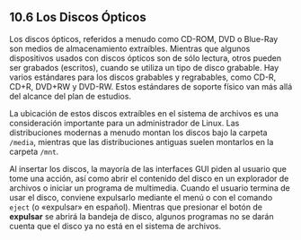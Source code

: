 ## 10.6 Los Discos Ópticos

Los discos ópticos, referidos a menudo como CD-ROM, DVD o Blue-Ray son medios de almacenamiento extraíbles. Mientras que algunos dispositivos usados con discos ópticos son de sólo lectura, otros pueden ser grabados (escritos), cuando se utiliza un tipo de disco grabable. Hay varios estándares para los discos grabables y regrabables, como CD-R, CD+R, DVD+RW y DVD-RW. Estos estándares de soporte físico van más allá del alcance del plan de estudios.

La ubicación de estos discos extraíbles en el sistema de archivos es una consideración importante para un administrador de Linux. Las distribuciones modernas a menudo montan los discos bajo la carpeta `/media`, mientras que las distribuciones antiguas suelen montarlos en la carpeta `/mnt`.

Al insertar los discos, la mayoría de las interfaces GUI piden al usuario que tome una acción, así como abrir el contenido del disco en un explorador de archivos o iniciar un programa de multimedia. Cuando el usuario termina de usar el disco, conviene expulsarlo mediante el menú o con el comando `eject` (o «expulsar» en español). Mientras que presionar el botón de **expulsar** se abrirá la bandeja de disco, algunos programas no se darán cuenta que el disco ya no está en el sistema de archivos.
